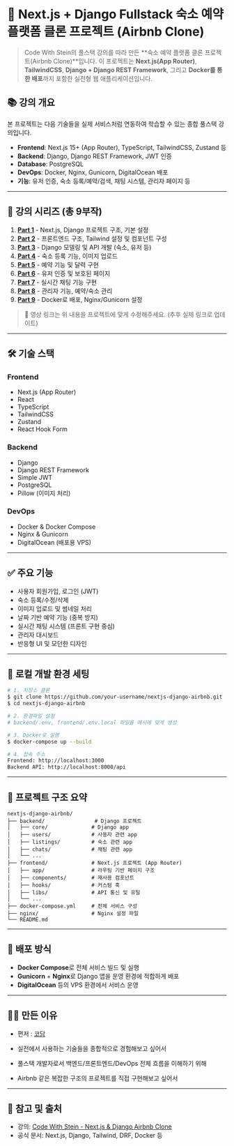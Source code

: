 # 🏡 Next.js + Django Fullstack 숙소 예약 플랫폼 클론 프로젝트 (Airbnb Clone)

> Code With Stein의 풀스택 강의를 따라 만든 \*\*숙소 예약 플랫폼 클론 프로젝트(Airbnb Clone)\*\*입니다. 이 프로젝트는 **Next.js(App Router)**, **TailwindCSS**, **Django + Django REST Framework**, 그리고 **Docker를 통한 배포**까지 포함한 실전형 웹 애플리케이션입니다.

## 📚 강의 개요

본 프로젝트는 다음 기술들을 실제 서비스처럼 연동하여 학습할 수 있는 종합 풀스택 강의입니다.

- **Frontend**: Next.js 15+ (App Router), TypeScript, TailwindCSS, Zustand 등
- **Backend**: Django, Django REST Framework, JWT 인증
- **Database**: PostgreSQL
- **DevOps**: Docker, Nginx, Gunicorn, DigitalOcean 배포
- **기능**: 유저 인증, 숙소 등록/예약/검색, 채팅 시스템, 관리자 페이지 등

---

## 🎥 강의 시리즈 (총 9부작)

1. [**Part 1**](https://youtu.be/YJ2n7xSLGjA) - Next.js, Django 프로젝트 구조, 기본 설정
2. [**Part 2**](https://youtu.be/XXXXXXXXXXX) - 프론트엔드 구조, Tailwind 설정 및 컴포넌트 구성
3. [**Part 3**](https://youtu.be/XXXXXXXXXXX) - Django 모델링 및 API 개발 (숙소, 유저 등)
4. [**Part 4**](https://youtu.be/XXXXXXXXXXX) - 숙소 등록 기능, 이미지 업로드
5. [**Part 5**](https://youtu.be/XXXXXXXXXXX) - 예약 기능 및 달력 구현
6. [**Part 6**](https://youtu.be/XXXXXXXXXXX) - 유저 인증 및 보호된 페이지
7. [**Part 7**](https://youtu.be/XXXXXXXXXXX) - 실시간 채팅 기능 구현
8. [**Part 8**](https://youtu.be/XXXXXXXXXXX) - 관리자 기능, 예약/숙소 관리
9. [**Part 9**](https://youtu.be/XXXXXXXXXXX) - Docker로 배포, Nginx/Gunicorn 설정

> 🔗 영상 링크는 위 내용을 프로젝트에 맞게 수정해주세요. (추후 실제 링크로 업데이트)

---

## 🛠️ 기술 스택

### Frontend

- Next.js (App Router)
- React
- TypeScript
- TailwindCSS
- Zustand
- React Hook Form

### Backend

- Django
- Django REST Framework
- Simple JWT
- PostgreSQL
- Pillow (이미지 처리)

### DevOps

- Docker & Docker Compose
- Nginx & Gunicorn
- DigitalOcean (배포용 VPS)

---

## ✅ 주요 기능

- 사용자 회원가입, 로그인 (JWT)
- 숙소 등록/수정/삭제
- 이미지 업로드 및 썸네일 처리
- 날짜 기반 예약 기능 (중복 방지)
- 실시간 채팅 시스템 (프론트 구현 중심)
- 관리자 대시보드
- 반응형 UI 및 모던한 디자인

---

## 🐳 로컬 개발 환경 세팅

```bash
# 1. 저장소 클론
$ git clone https://github.com/your-username/nextjs-django-airbnb.git
$ cd nextjs-django-airbnb

# 2. 환경파일 설정
# backend/.env, frontend/.env.local 파일을 예시에 맞게 생성

# 3. Docker로 실행
$ docker-compose up --build

# 4. 접속 주소
Frontend: http://localhost:3000  
Backend API: http://localhost:8000/api
```

---

## 📁 프로젝트 구조 요약

```
nextjs-django-airbnb/
├── backend/                # Django 프로젝트
│   ├── core/              # Django app
│   ├── users/             # 사용자 관련 app
│   ├── listings/          # 숙소 관련 app
│   ├── chats/             # 채팅 관련 app
│   └── ...
├── frontend/              # Next.js 프로젝트 (App Router)
│   ├── app/               # 라우팅 기반 페이지 구조
│   ├── components/        # 재사용 컴포넌트
│   ├── hooks/             # 커스텀 훅
│   ├── libs/              # API 통신 및 유틸
│   └── ...
├── docker-compose.yml     # 전체 서비스 구성
├── nginx/                 # Nginx 설정 파일
└── README.md
```

---

## 🚀 배포 방식

- **Docker Compose**로 전체 서비스 빌드 및 실행
- **Gunicorn** + **Nginx**로 Django 앱을 운영 환경에 적합하게 배포
- **DigitalOcean** 등의 VPS 환경에서 서비스 운영

---

## 👨‍💻 만든 이유

- 편저 : [코담](https://codam.kr)

- 실전에서 사용하는 기술들을 종합적으로 경험해보고 싶어서
- 풀스택 개발자로서 백엔드/프론트엔드/DevOps 전체 흐름을 이해하기 위해
- Airbnb 같은 복잡한 구조의 프로젝트를 직접 구현해보고 싶어서

---

## 🙌 참고 및 출처

- 강의: [Code With Stein - Next.js & Django Airbnb Clone](https://www.youtube.com/@CodeWithStein)
- 공식 문서: Next.js, Django, Tailwind, DRF, Docker 등

